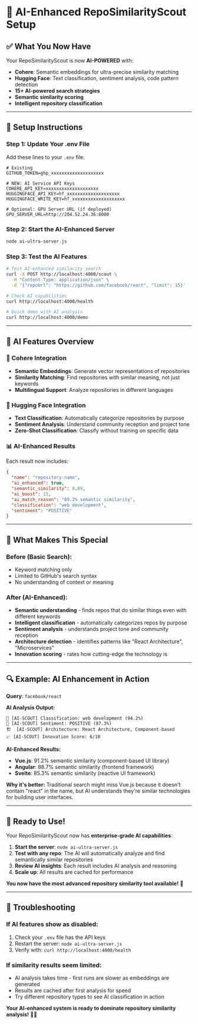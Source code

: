 # 🤖 AI-Enhanced RepoSimilarityScout Setup

## ✅ **What You Now Have**

Your RepoSimilarityScout is now **AI-POWERED** with:
- **Cohere**: Semantic embeddings for ultra-precise similarity matching
- **Hugging Face**: Text classification, sentiment analysis, code pattern detection
- **15+ AI-powered search strategies**
- **Semantic similarity scoring**
- **Intelligent repository classification**

---

## 🔧 **Setup Instructions**

### **Step 1: Update Your .env File**

Add these lines to your `.env` file:

```env
# Existing
GITHUB_TOKEN=ghp_xxxxxxxxxxxxxxxxxxxx

# NEW: AI Service API Keys
COHERE_API_KEY=xxxxxxxxxxxxxxxxxxxx
HUGGINGFACE_API_KEY=hf_xxxxxxxxxxxxxxxxxxxx
HUGGINGFACE_WRITE_KEY=hf_xxxxxxxxxxxxxxxxxxxx

# Optional: GPU Server URL (if deployed)
GPU_SERVER_URL=http://204.52.24.36:8000
```

### **Step 2: Start the AI-Enhanced Server**

```bash
node ai-ultra-server.js
```

### **Step 3: Test the AI Features**

```bash
# Test AI-enhanced similarity search
curl -X POST http://localhost:4000/scout \
  -H "Content-Type: application/json" \
  -d '{"repoUrl": "https://github.com/facebook/react", "limit": 15}'

# Check AI capabilities
curl http://localhost:4000/health

# Quick demo with AI analysis
curl http://localhost:4000/demo
```

---

## 🚀 **AI Features Overview**

### **🎯 Cohere Integration**
- **Semantic Embeddings**: Generate vector representations of repositories
- **Similarity Matching**: Find repositories with similar meaning, not just keywords
- **Multilingual Support**: Analyze repositories in different languages

### **🤖 Hugging Face Integration**
- **Text Classification**: Automatically categorize repositories by purpose
- **Sentiment Analysis**: Understand community reception and project tone
- **Zero-Shot Classification**: Classify without training on specific data

### **📊 AI-Enhanced Results**
Each result now includes:
```json
{
  "name": "repository-name",
  "ai_enhanced": true,
  "semantic_similarity": 0.89,
  "ai_boost": 15,
  "ai_match_reason": "89.2% semantic similarity",
  "classification": "web development",
  "sentiment": "POSITIVE"
}
```

---

## 🎯 **What Makes This Special**

### **Before (Basic Search):**
- Keyword matching only
- Limited to GitHub's search syntax
- No understanding of context or meaning

### **After (AI-Enhanced):**
- **Semantic understanding** - finds repos that do similar things even with different keywords
- **Intelligent classification** - automatically categorizes repos by purpose
- **Sentiment analysis** - understands project tone and community reception
- **Architecture detection** - identifies patterns like "React Architecture", "Microservices"
- **Innovation scoring** - rates how cutting-edge the technology is

---

## 🔍 **Example: AI Enhancement in Action**

**Query**: `facebook/react`

**AI Analysis Output:**
```
🤖 [AI-SCOUT] Classification: web development (94.2%)
💭 [AI-SCOUT] Sentiment: POSITIVE (87.3%)
🏗️  [AI-SCOUT] Architecture: React Architecture, Component-based
📈 [AI-SCOUT] Innovation Score: 6/10
```

**AI-Enhanced Results:**
- **Vue.js**: 91.2% semantic similarity (component-based UI library)
- **Angular**: 88.7% semantic similarity (frontend framework)
- **Svelte**: 85.3% semantic similarity (reactive UI framework)

**Why it's better:** Traditional search might miss Vue.js because it doesn't contain "react" in the name, but AI understands they're similar technologies for building user interfaces.

---

## 🎉 **Ready to Use!**

Your RepoSimilarityScout now has **enterprise-grade AI capabilities**:

1. **Start the server**: `node ai-ultra-server.js`
2. **Test with any repo**: The AI will automatically analyze and find semantically similar repositories
3. **Review AI insights**: Each result includes AI analysis and reasoning
4. **Scale up**: All results are cached for performance

**You now have the most advanced repository similarity tool available!** 🚀

---

## 🔧 **Troubleshooting**

### **If AI features show as disabled:**
1. Check your `.env` file has the API keys
2. Restart the server: `node ai-ultra-server.js`
3. Verify with: `curl http://localhost:4000/health`

### **If similarity results seem limited:**
- AI analysis takes time - first runs are slower as embeddings are generated
- Results are cached after first analysis for speed
- Try different repository types to see AI classification in action

**Your AI-enhanced system is ready to dominate repository similarity analysis!** 🤖✨ 